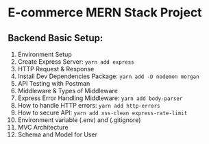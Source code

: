 # E-commerce MERN Stack Project

## Backend Basic Setup:

1. Environment Setup
1. Create Express Server: `yarn add express`
1. HTTP Request & Response
1. Install Dev Dependencies Package: `yarn add -D nodemon morgan`
1. API Testing with Postman
1. Middleware & Types of Middleware
1. Express Error Handling Middleware: `yarn add body-parser`
1. How to handle HTTP errors: `yarn add http-errors`
1. How to secure API: `yarn add xss-clean express-rate-limit`
1. Environment variable (.env) and (.gitignore)
1. MVC Architecture
1. Schema and Model for User
